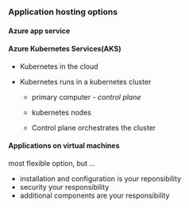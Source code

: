 ### Application hosting options

#### Azure app service

#### Azure Kubernetes Services(AKS)

- Kubernetes in the cloud
- Kubernetes runs in a kubernetes cluster

  - primary computer - _control plane_
  - kubernetes nodes

  - Control plane orchestrates the cluster

#### Applications on virtual machines

most flexible option, but ...

- installation and configuration is your reponsibility
- security your responsibility
- additional components are your responsibility
